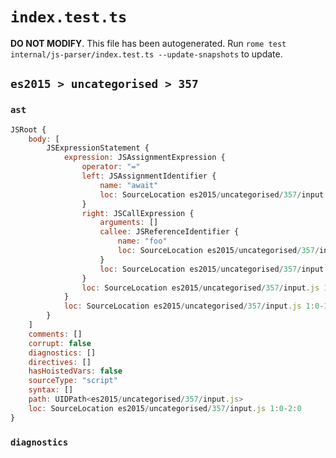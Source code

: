 # `index.test.ts`

**DO NOT MODIFY**. This file has been autogenerated. Run `rome test internal/js-parser/index.test.ts --update-snapshots` to update.

## `es2015 > uncategorised > 357`

### `ast`

```javascript
JSRoot {
	body: [
		JSExpressionStatement {
			expression: JSAssignmentExpression {
				operator: "="
				left: JSAssignmentIdentifier {
					name: "await"
					loc: SourceLocation es2015/uncategorised/357/input.js 1:0-1:5 (await)
				}
				right: JSCallExpression {
					arguments: []
					callee: JSReferenceIdentifier {
						name: "foo"
						loc: SourceLocation es2015/uncategorised/357/input.js 1:8-1:11 (foo)
					}
					loc: SourceLocation es2015/uncategorised/357/input.js 1:8-1:13
				}
				loc: SourceLocation es2015/uncategorised/357/input.js 1:0-1:13
			}
			loc: SourceLocation es2015/uncategorised/357/input.js 1:0-1:14
		}
	]
	comments: []
	corrupt: false
	diagnostics: []
	directives: []
	hasHoistedVars: false
	sourceType: "script"
	syntax: []
	path: UIDPath<es2015/uncategorised/357/input.js>
	loc: SourceLocation es2015/uncategorised/357/input.js 1:0-2:0
}
```

### `diagnostics`

```

```
